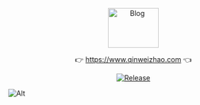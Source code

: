 <p align="center">
  <a class="logo" href="https://github.com/qinweizhao/qwz-website">
    <img src="https://gitee.com/qinweizhao/qwz-website/raw/master/logo.png" height="80" width="45%" alt="Blog">
  </a>
</p>

<p align="center">
👉 <a href="https://www.qinweizhao.com">https://www.qinweizhao.com</a> 👈
</p>

<p align="center">
  <a href="https://github.com/qinweizhao/qwz-website" target="_blank">
    <img src="https://img.shields.io/github/v/release/qinweizhao/qwz-website?include_prereleases" alt="Release"/>
  </a>
</p>


![Alt](https://repobeats.axiom.co/api/embed/a5ebcb463b677d6b4d12f964d344fe470a382355.svg "Repobeats analytics image")